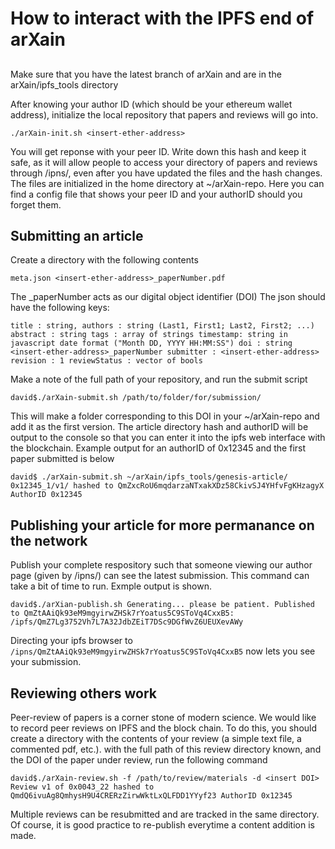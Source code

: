 # How to interact with the IPFS end of arXain

## 
Make sure that you have the latest branch of arXain and are in the arXain/ipfs_tools directory

After knowing your author ID (which should be your ethereum wallet address), initialize the local repository that papers and reviews will go into.

``
./arXain-init.sh <insert-ether-address>
``

You will get  reponse with your peer ID. Write down this hash and keep it safe, as it will allow people to access your directory of papers and reviews through /ipns/<peerID>, even after you have updated the files and the hash changes. The files are initialized in the home directory at ~/arXain-repo. Here you can find a config file that shows your peer ID and your authorID should you forget them.

## Submitting an article
Create a directory with the following contents

``
meta.json
<insert-ether-address>_paperNumber.pdf
``

The <ether-address>_paperNumber acts as our digital object identifier (DOI)
The json should have the following keys:

``
title : string,
authors : string (Last1, First1; Last2, First2; ...)
abstract : string
tags : array of strings
timestamp: string in javascript date format ("Month DD, YYYY HH:MM:SS")
doi : string <insert-ether-address>_paperNumber
submitter : <insert-ether-address>
revision : 1
reviewStatus : vector of bools
``

Make a note of the full path of your repository, and run the submit script

``
david$./arXain-submit.sh /path/to/folder/for/submission/
``

This will make a folder corresponding to this DOI in your ~/arXain-repo and add it as the first version. The article directory hash and authorID will be output to the console so that you can enter it into the ipfs web interface with the blockchain. Example output for an authorID of 0x12345 and the first paper submitted is below

``
david$ ./arXain-submit.sh ~/arXain/ipfs_tools/genesis-article/
0x12345_1/v1/ hashed to QmZxcRoU6mqdarzaNTxakXDz58CkivSJ4YHfvFgKHzagyX
AuthorID 0x12345
``

## Publishing your article for more permanance on the network
Publish your complete respository such that someone viewing our author page (given by /ipns/<peerID>) can see the latest submission. This command can take a bit of time to run. Exmple output is shown.

``
david$./arXian-publish.sh
Generating... please be patient.
Published to QmZtAAiQk93eM9mgyirwZHSk7rYoatus5C9SToVq4CxxB5: /ipfs/QmZ7Lg3752Vh7L7A32JdbZEiT7DSc9DGfWvZ6UEUXevAWy
``

Directing your ipfs browser to ``/ipns/QmZtAAiQk93eM9mgyirwZHSk7rYoatus5C9SToVq4CxxB5`` now lets you see your submission.


## Reviewing others work
Peer-review of papers is a corner stone of modern science. We would like to record peer reviews on IPFS and the block chain. To do this, you should create a directory with the contents of your review (a simple text file, a commented pdf, etc.). with the full path of this review directory known, and the DOI of the paper under review, run the following command

``
david$./arXain-review.sh -f /path/to/review/materials -d <insert DOI>
Review v1 of 0x0043_22 hashed to QmdQ6ivuAg8QmhysH9U4CRERzZirwWktLxQLFDD1YYyf23
AuthorID 0x12345
``

Multiple reviews can be resubmitted and are tracked in the same directory. Of course, it is good practice to re-publish everytime a content addition is made.

